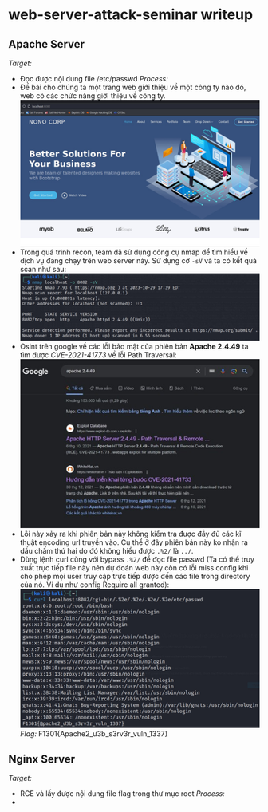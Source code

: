 # web-server-attack-seminar writeup

## Apache Server
*Target:* 
- Đọc được nội dung file /etc/passwd
*Process:*
- Đề bài cho chúng ta một trang web giới thiệu về một công ty nào đó, web có các chức năng giới thiệu về công ty. 
![Giao diện trang web](images/apache_1.jpg)
- Trong quá trình recon, team đã sử dụng công cụ nmap để tìm hiểu về dịch vụ đang chạy trên web server này.  Sử dụng cờ `-sV` và ta có kết quả scan như sau:
![Kết quả scan nmap](images/apache_2.jpg)
- Osint trên google về các lỗi bảo mật của phiên bản **Apache 2.4.49** ta tìm được *CVE-2021-41773* về lỗi Path Traversal:
![Kết quả tra cứu google](images/apache_3.jpg)
- Lỗi này xảy ra khi phiên bản này không kiểm tra được đầy đủ các kĩ thuật encoding url truyền vào. Cụ thể ở đây phiên bản này ko nhận ra dấu chấm thứ hai do đó không hiểu được `.%2/` là `../`.
- Dùng lệnh curl cùng với bypass `.%2/` để đọc file passwd (Ta có thể truy xuất trực tiếp file này nên dự đoán web này còn có lỗi miss config khi cho phép mọi user truy cập trực tiếp được đến các file trong directory của nó. Ví dụ như config Require all granted):
![Nội dung file passwd](images/apache_4.jpg)
*Flag:*  F1301{Apache2_ư3b_s3rv3r_vuln_1337}

## Nginx Server
*Target:* 
- RCE và lấy được nội dung file flag trong thư mục root
*Process:*
- 